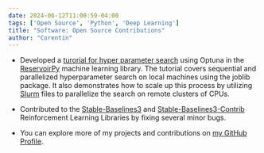```yaml
---
date: 2024-06-12T11:00:59-04:00
tags: ['Open Source', 'Python', 'Deep Learning']
title: "Software: Open Source Contributions"
author: "Corentin"
---
```


- Developed a [turorial for hyper parameter search](https://github.com/reservoirpy/reservoirpy/tree/master/tutorials/4.a-Hyperparameter%20search%20with%20Optuna) using Optuna in the [ReservoirPy](https://github.com/reservoirpy/reservoirpy) machine learning library. The tutorial covers sequential and parallelized hyperparameter search on local machines using the joblib package. It also demonstrates how to scale up this process by utilizing [Slurm](https://slurm.schedmd.com/documentation.html) files to parallelize the search on remote clusters of CPUs.

- Contributed to the [Stable-Baselines3](https://github.com/DLR-RM/stable-baselines3) and [Stable-Baselines3-Contrib](https://github.com/Stable-Baselines-Team/stable-baselines3-contrib) Reinforcement Learning Libraries by fixing several minor bugs.

- You can explore more of my projects and contributions on [my GitHub Profile](https://github.com/corentinlger).

